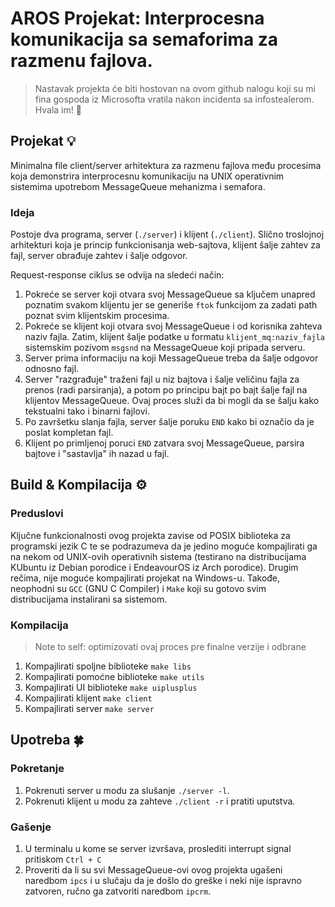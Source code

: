 # AROS Projekat: Interprocesna komunikacija sa semaforima za razmenu fajlova.

> Nastavak projekta će biti hostovan na ovom github nalogu koji su mi fina gospoda iz Microsofta vratila nakon incidenta sa infostealerom. Hvala im! 💛

## Projekat 💡

Minimalna file client/server arhitektura za razmenu fajlova među procesima koja demonstrira interprocesnu komunikaciju na UNIX operativnim sistemima upotrebom MessageQueue mehanizma i semafora.

### Ideja

Postoje dva programa, server (`./server`) i klijent (`./client`). Slično troslojnoj arhitekturi koja je princip funkcionisanja web-sajtova, klijent šalje zahtev za fajl, server obrađuje zahtev i šalje odgovor.

Request-response ciklus se odvija na sledeći način:

1. Pokreće se server koji otvara svoj MessageQueue sa ključem unapred poznatim svakom klijentu jer se generiše `ftok` funkcijom za zadati path poznat svim klijentskim procesima.
2. Pokreće se klijent koji otvara svoj MessageQueue i od korisnika zahteva naziv fajla. Zatim, klijent šalje podatke u formatu `klijent_mq:naziv_fajla` sistemskim pozivom `msgsnd` na MessageQueue koji pripada serveru.
3. Server prima informaciju na koji MessageQueue treba da šalje odgovor odnosno fajl.
4. Server "razgrađuje" traženi fajl u niz bajtova i šalje veličinu fajla za prenos (radi parsiranja), a potom po principu bajt po bajt šalje fajl na klijentov MessageQueue. Ovaj proces služi da bi mogli da se šalju kako tekstualni tako i binarni fajlovi.
5. Po završetku slanja fajla, server šalje poruku `END` kako bi označio da je poslat kompletan fajl.
6. Klijent po primljenoj poruci `END` zatvara svoj MessageQueue, parsira bajtove i "sastavlja" ih nazad u fajl.
## Build & Kompilacija ⚙️
### Preduslovi
Ključne funkcionalnosti ovog projekta zavise od POSIX biblioteka za programski jezik C te se podrazumeva da je jedino moguće kompajlirati ga na nekom od UNIX-ovih operativnih sistema (testirano na distribucijama KUbuntu iz Debian porodice i EndeavourOS iz Arch porodice). Drugim rečima, nije moguće kompajlirati projekat na Windows-u. Takođe, neophodni su `GCC` (GNU C Compiler) i `Make` koji su gotovo svim distribucijama instalirani sa sistemom.

### Kompilacija
> Note to self: optimizovati ovaj proces pre finalne verzije i odbrane
1. Kompajlirati spoljne biblioteke `make libs`
2. Kompajlirati pomoćne biblioteke `make utils`
3. Kompajlirati UI biblioteke `make uiplusplus`
4. Kompajlirati klijent `make client`
5. Kompajlirati server `make server`

## Upotreba 🍀
### Pokretanje
1. Pokrenuti server u modu za slušanje `./server -l`.
2. Pokrenuti klijent u modu za zahteve `./client -r` i pratiti uputstva.

### Gašenje
1. U terminalu u kome se server izvršava, proslediti interrupt signal pritiskom `Ctrl + C`
2. Proveriti da li su svi MessageQueue-ovi ovog projekta ugašeni naredbom `ipcs` i u slučaju da je došlo do greške i neki nije ispravno zatvoren, ručno ga zatvoriti naredbom `ipcrm`.
